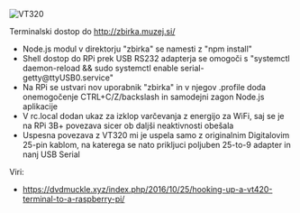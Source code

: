 ![VT320](https://raw.githubusercontent.com/markostamcar/muzej.si/master/vt320/vt320.jpg)

Terminalski dostop do http://zbirka.muzej.si/
- Node.js modul v direktorju "zbirka" se namesti z "npm install"
- Shell dostop do RPi prek USB RS232 adapterja se omogoči s "systemctl daemon-reload && sudo systemctl enable serial-getty\@ttyUSB0.service"
- Na RPi se ustvari nov uporabnik "zbirka" in v njegov .profile doda onemogočenje CTRL+C/Z/backslash in samodejni zagon Node.js aplikacije
- V rc.local dodan ukaz za izklop varčevanja z energijo za WiFi, saj se je na RPi 3B+ povezava sicer ob daljši neaktivnosti obešala
- Uspesna povezava z VT320 mi je uspela samo z originalnim Digitalovim 25-pin kablom, na katerega se nato prikljuci poljuben 25-to-9 adapter in nanj USB Serial

Viri:
- https://dvdmuckle.xyz/index.php/2016/10/25/hooking-up-a-vt420-terminal-to-a-raspberry-pi/
